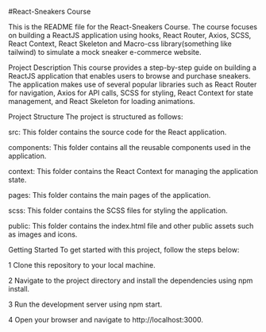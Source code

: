 #React-Sneakers Course

This is the README file for the React-Sneakers Course. The course focuses on building a ReactJS application using hooks, React Router, Axios, SCSS, React Context, React Skeleton and Macro-css library(something like tailwind) to simulate a mock sneaker e-commerce website.

Project Description
This course provides a step-by-step guide on building a ReactJS application that enables users to browse and purchase sneakers. The application makes use of several popular libraries such as React Router for navigation, Axios for API calls, SCSS for styling, React Context for state management, and React Skeleton for loading animations.



Project Structure
The project is structured as follows:

src: This folder contains the source code for the React application.

components: This folder contains all the reusable components used in the application.

context: This folder contains the React Context for managing the application state.

pages: This folder contains the main pages of the application.

scss: This folder contains the SCSS files for styling the application.

public: This folder contains the index.html file and other public assets such as images and icons.





Getting Started
To get started with this project, follow the steps below:

1 Clone this repository to your local machine.

2 Navigate to the project directory and install the dependencies using npm install.

3 Run the development server using npm start.

4 Open your browser and navigate to http://localhost:3000.

